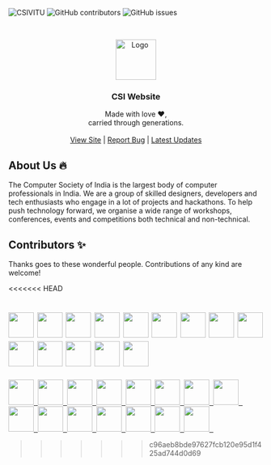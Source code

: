 <!-- Shields.io badges, don't change manually -->
![CSIVITU](https://img.shields.io/badge/csivitu-csivitu-orange?style=flat-square)
![GitHub contributors](https://img.shields.io/github/contributors/csivitu/CSIWebsite2\.0?style=flat-square&color=blue)
![GitHub issues](https://img.shields.io/github/issues/csivitu/CSIWebsite2\.0?style=flat-square&color=green)


<!-- PROJECT LOGO -->
<br />
<p align="center">
  <a href="https://github.com/csivitu">
    <img src="https://csivit.com/images/favicon.png" alt="Logo" width="80">
  </a>

  <h3 align="center">CSI Website</h3>

  <p align="center">
    Made with love &#x2764;,<br />
    carried through generations.<br />
    <br />
    <a href="https://csivit.com/">View Site</a>
    |
    <a href="https://github.com/csivitu/CSIWebsite2.0/issues">Report Bug</a>
    |
    <a href="https://www.instagram.com/csivitu/?hl=en">Latest Updates</a>

  </p>
</p>


## About Us 🔥

<p>
    The Computer Society of India is the largest body of computer professionals in India. We are a group of skilled designers, developers and tech enthusiasts who engage in a lot of projects and hackathons. To help push technology forward, we organise a wide range of workshops, conferences, events and competitions both technical and non-technical.
</p>


## Contributors ✨

<p>
    Thanks goes to these wonderful people. Contributions of any kind are welcome!
</p>

<<<<<<< HEAD
<!-- DO NOT ADD ANYTHING BEYOND THIS MANUALLY,
THIS IS HANDLED BY GITHUB ACTIONS ALONE. -->

<a href='https://github.com/v1br'><img src='https://github.com/v1br.png' height='50px' /></a> <a href='https://github.com/shaarangg'><img src='https://github.com/shaarangg.png' height='50px' /></a> <a href='https://github.com/namsnath'><img src='https://github.com/namsnath.png' height='50px' /></a> <a href='https://github.com/roerohan'><img src='https://github.com/roerohan.png' height='50px' /></a> <a href='https://github.com/alias-rahil'><img src='https://github.com/alias-rahil.png' height='50px' /></a> <a href='https://github.com/thebongy'><img src='https://github.com/thebongy.png' height='50px' /></a> <a href='https://github.com/anubhav-aryan'><img src='https://github.com/anubhav-aryan.png' height='50px' /></a> <a href='https://github.com/pranshupranjal'><img src='https://github.com/pranshupranjal.png' height='50px' /></a> <a href='https://github.com/rakeshprask'><img src='https://github.com/rakeshprask.png' height='50px' /></a> <a href='https://github.com/Subham-Panda'><img src='https://github.com/Subham-Panda.png' height='50px' /></a> <a href='https://github.com/theProgrammerDavid'><img src='https://github.com/theProgrammerDavid.png' height='50px' /></a> <a href='https://github.com/ashikka'><img src='https://github.com/ashikka.png' height='50px' /></a> <a href='https://github.com/Shiv10'><img src='https://github.com/Shiv10.png' height='50px' /></a> <a href='https://github.com/sanjaybaskaran01'><img src='https://github.com/sanjaybaskaran01.png' height='50px' /></a>
=======
<a href='https://github.com/v1br'><img src='https://github.com/v1br.png' height='50px' /><span>&nbsp;&nbsp;</span></a><a href='https://github.com/shaarangg'><img src='https://github.com/shaarangg.png' height='50px' /><span>&nbsp;&nbsp;</span></a><a href='https://github.com/namsnath'><img src='https://github.com/namsnath.png' height='50px' /><span>&nbsp;&nbsp;</span></a><a href='https://github.com/roerohan'><img src='https://github.com/roerohan.png' height='50px' /><span>&nbsp;&nbsp;</span></a><a href='https://github.com/alias-rahil'><img src='https://github.com/alias-rahil.png' height='50px' /><span>&nbsp;&nbsp;</span></a><a href='https://github.com/thebongy'><img src='https://github.com/thebongy.png' height='50px' /><span>&nbsp;&nbsp;</span></a><a href='https://github.com/anubhav-aryan'><img src='https://github.com/anubhav-aryan.png' height='50px' /><span>&nbsp;&nbsp;</span></a><a href='https://github.com/pranshupranjal'><img src='https://github.com/pranshupranjal.png' height='50px' /><span>&nbsp;&nbsp;</span></a><a href='https://github.com/rakeshprask'><img src='https://github.com/rakeshprask.png' height='50px' /><span>&nbsp;&nbsp;</span></a><a href='https://github.com/Subham-Panda'><img src='https://github.com/Subham-Panda.png' height='50px' /><span>&nbsp;&nbsp;</span></a><a href='https://github.com/theProgrammerDavid'><img src='https://github.com/theProgrammerDavid.png' height='50px' /><span>&nbsp;&nbsp;</span></a><a href='https://github.com/ashikka'><img src='https://github.com/ashikka.png' height='50px' /><span>&nbsp;&nbsp;</span></a><a href='https://github.com/Shiv10'><img src='https://github.com/Shiv10.png' height='50px' /><span>&nbsp;&nbsp;</span></a><a href='https://github.com/sanjaybaskaran01'><img src='https://github.com/sanjaybaskaran01.png' height='50px' /><span>&nbsp;&nbsp;</span></a><a href='https://github.com/vibhorag2003'><img src='https://github.com/vibhorag2003.png' height='50px' /><span>&nbsp;&nbsp;</span></a>
>>>>>>> c96aeb8bde97627fcb120e95d1f425ad744d0d69
